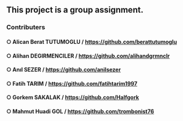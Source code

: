 ## This project is a group assignment.

### Contributers

#### ○ Alican Berat TUTUMOGLU / https://github.com/berattutumoglu
#### ○ Alihan DEGIRMENCILER / https://github.com/alihandgrmnclr
#### ○ Anıl SEZER / https://github.com/anilsezer
#### ○ Fatih TARIM / https://github.com/fatihtarim1997
#### ○ Gorkem SAKALAK / https://github.com/Halfgork
#### ○ Mahmut Huadi GOL / https://github.com/trombonist76